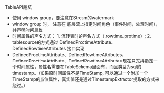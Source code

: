 TableAPI趟坑


- 使用 window group，要注意在Stream的watermark
- window group 时， 注意在 底层流上指定时间角色（事件时间，处理时间）， 并声明时间属性
- 时间属性的声名方式： 1. 流转表时的声名方式（.rowtime/.protime）; 2. tablesource的方式通过 DefinedProctimeAttribute、DefinedRowtimeAttributes 接口实现
- DefinedProctimeAttribute、DefinedRowtimeAttributes，DefinedProctimeAttribute、DefinedRowtimeAttributes 现在只支持指定一个时间属性，属性名需要在TableSchema里面有，而且类型为sql的timestamp。（如果原时间属性不是TimeStamp, 可以通过一个附加一个TimeStamp的点位属性，真实值还是通过TimestampExtractor提取的方式来绕过。）


